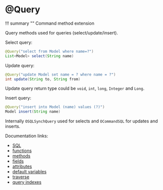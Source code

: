 # @Query

!!! summary ""
    Command method extension

Query methods used for queries (select/update/insert).

Select query:

```java
@Query("select from Model where name=?")
List<Model> select(String name)
```

Update query:

```java
@Query("update Model set name = ? where name = ?")
int update(String to, String from)
```
Update query return type could be `void`, `int`, `long`, `Integer` and `Long`.

Insert query:

```java
@Query("insert into Model (name) values (?)")
Model insert(String name)
```
Internally `OSQLSynchQuery` used for selects and `OCommandSQL` for updates and inserts.

Documentation links:

* [SQL](https://orientdb.com/docs/last/SQL.html)
* [functions](https://orientdb.com/docs/last/SQL-Functions.html)
* [methods](https://orientdb.com/docs/last/SQL-Methods.html)
* [fields](https://orientdb.com/docs/last/Document-Field-Part.html)
* [attributes](https://orientdb.com/docs/last/SQL-Where.html#record-attributes)
* [default variables](https://orientdb.com/docs/last/SQL-Where.html#variables)
* [traverse](https://orientdb.com/docs/last/SQL-Traverse.html)
* [query indexes](https://orientdb.com/docs/last/SQL.html#automatic-usage-of-indexes)
